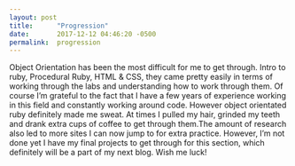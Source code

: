 ```yaml
---
layout: post
title:      "Progression"
date:       2017-12-12 04:46:20 -0500
permalink:  progression
---
```



Object Orientation has been the most difficult for me to get through. Intro to ruby, Procedural Ruby, HTML & CSS, they came pretty easily in terms of working through the labs and understanding how to work through them. Of course I’m grateful to the fact that I have a few years of experience working in this field and constantly working around code. However object orientated ruby definitely made me sweat. At times I pulled my hair, grinded my teeth and drank extra cups of coffee to get through them.The amount of research also led to more sites I can now jump to for extra practice. However, I’m not done yet I have my final projects to get through for this section, which definitely will be a part of my next blog. Wish me luck!
